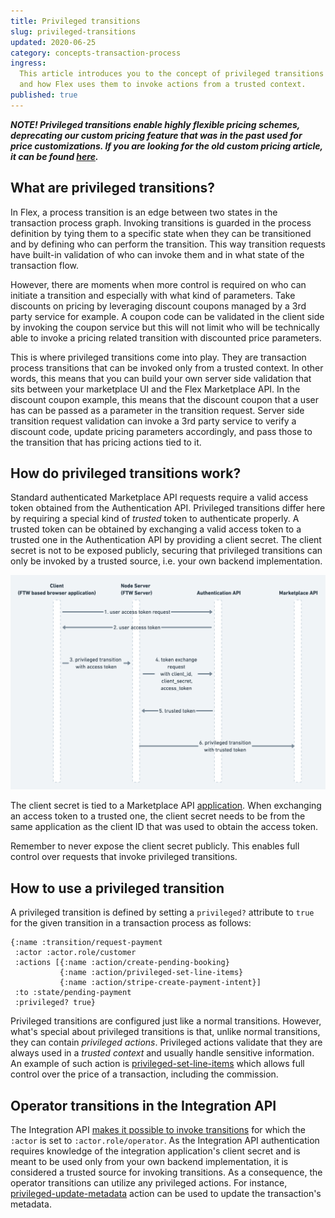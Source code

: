 ```yaml
---
title: Privileged transitions
slug: privileged-transitions
updated: 2020-06-25
category: concepts-transaction-process
ingress:
  This article introduces you to the concept of privileged transitions
  and how Flex uses them to invoke actions from a trusted context.
published: true
---
```


_**NOTE! Privileged transitions enable highly flexible pricing schemes,
deprecating our custom pricing feature that was in the past used for
price customizations. If you are looking for the old custom pricing
article, it can be found
[here](https://5ee94c280d38f10008a3bfa1--sharetribe-flex-docs-site.netlify.app/docs/background/custom-pricing/).**_

## What are privileged transitions?

In Flex, a process transition is an edge between two states in the
transaction process graph. Invoking transitions is guarded in the
process definition by tying them to a specific state when they can be
transitioned and by defining who can perform the transition. This way
transition requests have built-in validation of who can invoke them and
in what state of the transaction flow.

However, there are moments when more control is required on who can
initiate a transition and especially with what kind of parameters. Take
discounts on pricing by leveraging discount coupons managed by a 3rd
party service for example. A coupon code can be validated in the client
side by invoking the coupon service but this will not limit who will be
technically able to invoke a pricing related transition with discounted
price parameters.

This is where privileged transitions come into play. They are
transaction process transitions that can be invoked only from a trusted
context. In other words, this means that you can build your own server
side validation that sits between your marketplace UI and the Flex
Marketplace API. In the discount coupon example, this means that the
discount coupon that a user has can be passed as a parameter in the
transition request. Server side transition request validation can invoke
a 3rd party service to verify a discount code, update pricing parameters
accordingly, and pass those to the transition that has pricing actions
tied to it.

## How do privileged transitions work?

Standard authenticated Marketplace API requests require a valid access
token obtained from the Authentication API. Privileged transitions
differ here by requiring a special kind of _trusted_ token to
authenticate properly. A trusted token can be obtained by exchanging a
valid access token to a trusted one in the Authentication API by
providing a client secret. The client secret is not to be exposed
publicly, securing that privileged transitions can only be invoked by a
trusted source, i.e. your own backend implementation.

![Authentication flow with a trusted access token](auth-flow.png)

The client secret is tied to a Marketplace API
[application](/background/applications/). When exchanging an access
token to a trusted one, the client secret needs to be from the same
application as the client ID that was used to obtain the access token.

Remember to never expose the client secret publicly. This enables full
control over requests that invoke privileged transitions.

## How to use a privileged transition

A privileged transition is defined by setting a `privileged?` attribute
to `true` for the given transition in a transaction process as follows:

```
{:name :transition/request-payment
 :actor :actor.role/customer
 :actions [{:name :action/create-pending-booking}
           {:name :action/privileged-set-line-items}
           {:name :action/stripe-create-payment-intent}]
 :to :state/pending-payment
 :privileged? true}
```

Privileged transitions are configured just like a normal transitions.
However, what's special about privileged transitions is that, unlike
normal transitions, they can contain _privileged actions_. Privileged
actions validate that they are always used in a _trusted context_ and
usually handle sensitive information. An example of such action is
[privileged-set-line-items](/references/transaction-process-actions/#actionprivileged-set-line-items)
which allows full control over the price of a transaction, including the
commission.

## Operator transitions in the Integration API

The Integration API
[makes it possible to invoke transitions](https://www.sharetribe.com/api-reference/integration.html#transition-transaction)
for which the `:actor` is set to `:actor.role/operator`. As the
Integration API authentication requires knowledge of the integration
application's client secret and is meant to be used only from your own
backend implementation, it is considered a trusted source for invoking
transitions. As a consequence, the operator transitions can utilize any
privileged actions. For instance,
[privileged-update-metadata](/references/transaction-process-actions/#actionprivileged-update-metadata)
action can be used to update the transaction's metadata.
